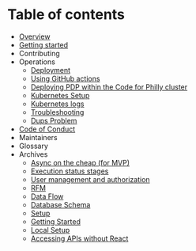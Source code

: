 # Table of contents

* [Overview](README.md)
* [Getting started](https://github.com/CodeForPhilly/paws-data-pipeline/blob/documentation-dev/setup/getting-started.md)
* Contributing
* Operations
  * [Deployment](deployment/README.md)
  * [Using GitHub actions](deployment/using-github-actions.md)
  * [Deploying PDP within the Code for Philly cluster](deployment/deploying-pdp-within-the-code-for-philly-cluster.md)
  * [Kubernetes Setup](setup/kubernetes-setup.md)
  * [Kubernetes logs](deployment/kubernetes-logs.md)
  * [Troubleshooting](troubleshooting/README.md)
  * [Dups Problem](troubleshooting/dups-problem.md)
* [Code of Conduct](https://codeforphilly.org/pages/code_of_conduct)
* Maintainers
* Glossary
* Archives
  * [Async on the cheap (for MVP)](architecture/async-on-the-cheap-for-mvp.md)
  * [Execution status stages](architecture/execution-status-stages.md)
  * [User management and authorization](architecture/user-management-and-authorization.md)
  * [RFM](architecture/rfm.md)
  * [Data Flow](architecture/data-flow.md)
  * [Database Schema](architecture/database-schema.md)
  * [Setup](setup/README.md)
  * [Getting Started](setup/getting-started.md)
  * [Local Setup](setup/local-setup.md)
  * [Accessing APIs without React](setup/accessing-apis-without-react.md)

